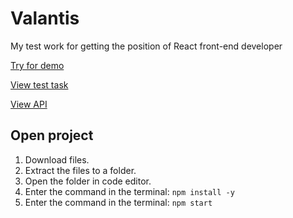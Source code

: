 # Valantis
My test work for getting the position of React front-end developer

[Try for demo](http://valantis.zaur-dev.ru/)

[View test task](https://docs.google.com/document/d/18pKwazNch7J_dA8Y92AEDYgXi3_QePfy/edit?usp=drive_link&ouid=110804059676034088486&rtpof=true&sd=true)

[View API](https://docs.google.com/document/d/16tWJvIUqr2AF26dFxXE7Bf-N06WiQr7u/edit?usp=drive_link&ouid=110804059676034088486&rtpof=true&sd=true)

## Open project

1. Download files.
2. Extract the files to a folder.
3. Open the folder in code editor.
4. Enter the command in the terminal:
   `npm install -y`
5. Enter the command in the terminal:
   `npm start`
